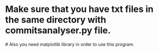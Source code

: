 # Make sure that you have txt files in the same directory with commitsanalyser.py file.
# Also you need matplotlib library in order to use this program.
